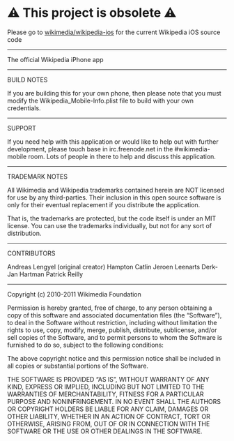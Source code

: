 :warning: This project is obsolete :warning:
============================================

Please go to [wikimedia/wikipedia-ios](https://github.com/wikimedia/wikipedia-ios) for the current Wikipedia iOS source code

------------------------------------------------------------------------

The official Wikipedia iPhone app

------------------------------------------------------------------------

BUILD NOTES

If you are building this for your own phone, then please note that you must modify the Wikipedia\_Mobile-Info.plist file to build with your own credentials.

------------------------------------------------------------------------

SUPPORT

If you need help with this application or would like to help out with further development, please touch base in irc.freenode.net in the \#wikimedia-mobile room. Lots of people in there to help and discuss this application.

------------------------------------------------------------------------

TRADEMARK NOTES

All Wikimedia and Wikipedia trademarks contained herein are NOT licensed for use by any third-parties. Their inclusion in this open source software is only for their eventual replacement if you distribute the application.

That is, the trademarks are protected, but the code itself is under an MIT license. You can use the trademarks individually, but not for any sort of distribution.

------------------------------------------------------------------------

CONTRIBUTORS

Andreas Lengyel (original creator) Hampton Catlin Jeroen Leenarts Derk-Jan Hartman Patrick Reilly

------------------------------------------------------------------------

Copyright (c) 2010-2011 Wikimedia Foundation

Permission is hereby granted, free of charge, to any person obtaining a copy of this software and associated documentation files (the “Software”), to deal in the Software without restriction, including without limitation the rights to use, copy, modify, merge, publish, distribute, sublicense, and/or sell copies of the Software, and to permit persons to whom the Software is furnished to do so, subject to the following conditions:

The above copyright notice and this permission notice shall be included in all copies or substantial portions of the Software.

THE SOFTWARE IS PROVIDED “AS IS”, WITHOUT WARRANTY OF ANY KIND, EXPRESS OR IMPLIED, INCLUDING BUT NOT LIMITED TO THE WARRANTIES OF MERCHANTABILITY, FITNESS FOR A PARTICULAR PURPOSE AND NONINFRINGEMENT. IN NO EVENT SHALL THE AUTHORS OR COPYRIGHT HOLDERS BE LIABLE FOR ANY CLAIM, DAMAGES OR OTHER LIABILITY, WHETHER IN AN ACTION OF CONTRACT, TORT OR OTHERWISE, ARISING FROM, OUT OF OR IN CONNECTION WITH THE SOFTWARE OR THE USE OR OTHER DEALINGS IN THE SOFTWARE.

